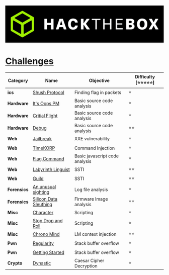 <p align='center'>
  <img src='./assets/banner.png' alt="HTB">
</p>


# [**Challenges**](#challenges)

| Category | Name                                                  | Objective   | Difficulty [⭐⭐⭐⭐⭐] |
| -------- | ----------------------------------------------------- | ------------------------------------------------------------- | ----------------------- |
| **ics** | [Shush Protocol](ics/Shush%20Protocol%20[Very%20Easy])| Finding flag in packets| ⭐|
| **Hardware** | [It's Oops PM](Hardware/It's%20Oops%20PM%20[Very%20Easy])| Basic source code analysis| ⭐|
| **Hardware** | [Critial Flight](Hardware/Critical%20Flight%20[Very%20Easy])| Basic source code analysis| ⭐|
| **Hardware** | [Debug](Hardware/Debug%20[Easy])| Basic source code analysis| ⭐⭐|
| **Web** | [Jailbreak](Web/Jailbreak%20[Very%20Easy]/)| XXE vulnerability | ⭐|
| **Web** | [TimeKORP](Web/TimeKORP%20[Very%20Easy]/)| Command Injection | ⭐|
| **Web** | [Flag Command](Web/Flag%20Command%20[Very%20Easy]/)| Basic javascript code analysis | ⭐|
| **Web** | [Labyrinth Linguist](Web/Labyrinth%20Linguist%20[Easy]/)| SSTI  | ⭐⭐|
| **Web** | [Guild](Web/Guild%20[Easy}/)| SSTI  | ⭐⭐|
| **Forensics** | [An unusual sighting](Forensics/An%20Unusual%20Sighting%20[Very%20Easy]/)| Log file analysis  | ⭐|
| **Forensics** | [Silicon Data Sleuthing](Forensics/Silicon%20Data%20Sleuthing%20[Easy]/)| Firmware Image analysis  | ⭐⭐|
| **Misc** | [Character](Misc/Character%20[Very%20Easy])| Scripting  | ⭐|
| **Misc** | [Stop Drop and Roll](Misc/Stop%20Drop%20and%20Roll%20[Very%20Easy])| Scripting  | ⭐|
| **Misc** | [Chrono Mind](Misc/Chrono%20Mind%20[Easy])| LM context injection  | ⭐⭐|
| **Pwn** | [Regularity](Pwn/Regularity%20[Very%20Easy])|   Stack buffer overflow | ⭐|
| **Pwn** | [Getting Started ](Pwn/Getting%20Started%20[Very%20Easy]/)|   Stack buffer overflow | ⭐|
| **Crypto** | [Dynastic](Crypto/Dynastic%20[Very%20Easy]/)| Caesar Cipher Decryption | ⭐|